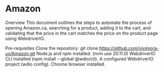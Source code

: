 # Amazon

Overview
This document outlines the steps to automate the process of opening Amazon.ca, searching for a product, adding it to the cart, and validating that the price in the cart matches the price on the product page using WebdriverIO.

Pre-requisites
Clone the repository: git clone https://github.com/vivimora-ux/Amazon.git
Node.js and npm installed. (nvm use 20.11.0)
WebdriverIO CLI installed (npm install --global @wdio/cli).
A configured WebdriverIO project (wdio config).
Chrome browser installed.
